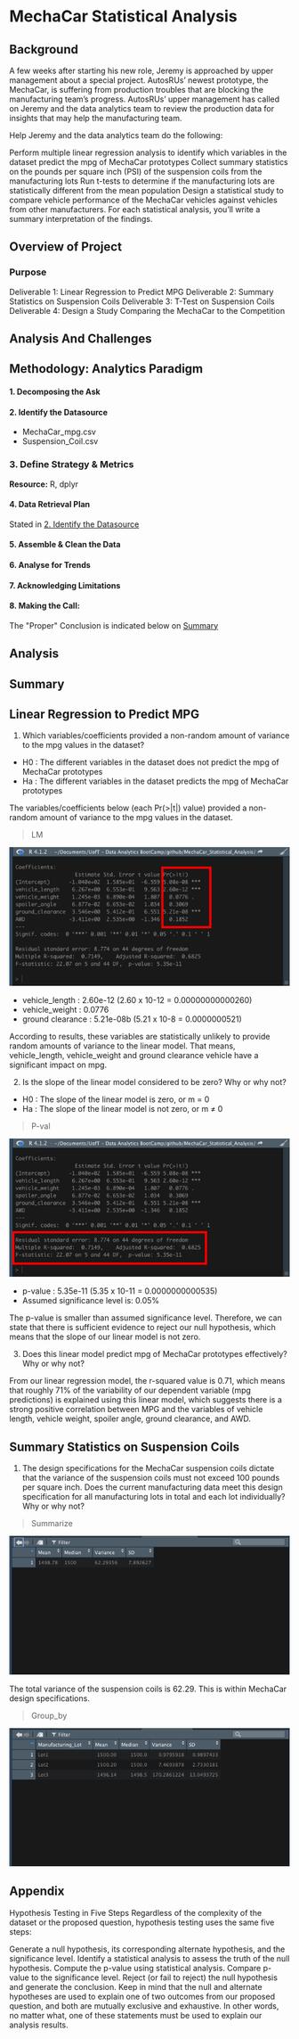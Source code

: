# MechaCar Statistical Analysis

## Background

A few weeks after starting his new role, Jeremy is approached by upper management about a special project. AutosRUs’ newest prototype, the MechaCar, is suffering from production troubles that are blocking the manufacturing team’s progress. AutosRUs’ upper management has called on Jeremy and the data analytics team to review the production data for insights that may help the manufacturing team.

Help Jeremy and the data analytics team do the following:

Perform multiple linear regression analysis to identify which variables in the dataset predict the mpg of MechaCar prototypes
Collect summary statistics on the pounds per square inch (PSI) of the suspension coils from the manufacturing lots
Run t-tests to determine if the manufacturing lots are statistically different from the mean population
Design a statistical study to compare vehicle performance of the MechaCar vehicles against vehicles from other manufacturers. For each statistical analysis, you’ll write a summary interpretation of the findings.


## Overview of Project

### Purpose

Deliverable 1: Linear Regression to Predict MPG
Deliverable 2: Summary Statistics on Suspension Coils
Deliverable 3: T-Test on Suspension Coils
Deliverable 4: Design a Study Comparing the MechaCar to the Competition


## Analysis And Challenges

## Methodology: Analytics Paradigm

#### 1. Decomposing the Ask



#### 2. Identify the Datasource
* MechaCar_mpg.csv
* Suspension_Coil.csv


### 3. Define Strategy & Metrics
**Resource:** R, dplyr

#### 4. Data Retrieval Plan
Stated in [2. Identify the Datasource](#2-identify-the-datasource)

#### 5. Assemble & Clean the Data


#### 6. Analyse for Trends


#### 7. Acknowledging Limitations


#### 8. Making the Call:
The "Proper" Conclusion is indicated below on [Summary](#summary)

## Analysis

## Summary

## Linear Regression to Predict MPG

1. Which variables/coefficients provided a non-random amount of variance to the mpg values in the dataset?

* H0 : The different variables in the dataset does not predict the mpg of MechaCar prototypes
* Ha : The different variables in the dataset predicts the mpg of MechaCar prototypes

The variables/coefficients below (each Pr(>|t|) value) provided a non-random amount of variance to the mpg values in the dataset.

>LM

![Multi Linear Regression](resources/linear_regression.png)

* vehicle_length : 2.60e-12 (2.60 x 10-12 = 0.00000000000260)
* vehicle_weight : 0.0776
* ground clearance : 5.21e-08b (5.21 x 10-8 = 0.0000000521)

According to results, these variables are statistically unlikely to provide random amounts of variance to the linear model. That means, vehicle_length, vehicle_weight and ground clearance vehicle have a significant impact on mpg.

2. Is the slope of the linear model considered to be zero? Why or why not?

* H0 : The slope of the linear model is zero, or m = 0
* Ha : The slope of the linear model is not zero, or m ≠ 0

>P-val

![P-Val & R-squared](resources/pval.png)

* p-value : 5.35e-11 (5.35 x 10-11 = 0.0000000000535)
* Assumed significance level is: 0.05%

The p-value is smaller than assumed significance level. Therefore, we can state that there is sufficient evidence to reject our null hypothesis, which means that the slope of our linear model is not zero.


3. Does this linear model predict mpg of MechaCar prototypes effectively? Why or why not?

From our linear regression model, the r-squared value is 0.71, which means that roughly 71% of the variability of our dependent variable (mpg predictions) is explained using this linear model, which suggests there is a strong positive correlation between MPG and the variables of vehicle length, vehicle weight, spoiler angle, ground clearance, and AWD.

## Summary Statistics on Suspension Coils

1. The design specifications for the MechaCar suspension coils dictate that the variance of the suspension coils must not exceed 100 pounds per square inch. Does the current manufacturing data meet this design specification for all manufacturing lots in total and each lot individually? Why or why not?

>Summarize

![Summarize](resources/summarize.png)

The total variance of the suspension coils is 62.29. This is within MechaCar design specifications.




>Group_by

![Group_by](resources/group_by.png)

## Appendix


Hypothesis Testing in Five Steps
Regardless of the complexity of the dataset or the proposed question, hypothesis testing uses the same five steps:

Generate a null hypothesis, its corresponding alternate hypothesis, and the significance level.
Identify a statistical analysis to assess the truth of the null hypothesis.
Compute the p-value using statistical analysis.
Compare p-value to the significance level.
Reject (or fail to reject) the null hypothesis and generate the conclusion.
Keep in mind that the null and alternate hypotheses are used to explain one of two outcomes from our proposed question, and both are mutually exclusive and exhaustive. In other words, no matter what, one of these statements must be used to explain our analysis results.

